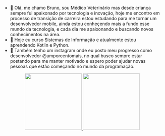  - 👋 Olá, me chamo Bruno, sou Médico Veterinário mas desde criança sempre fui apaixonado por tecnologia e inovação, hoje me encontro em processo de transição de carreira estou estudando para me tornar um desenvolvedor mobile, ainda estou conheçendo mais a fundo esse mundo da tecnologia, e cada dia me apaixonando e buscando novos conhecimentos na área.
- 🌱 Hoje eu curso Sistemas de Informação e atualmente estou aprendendo Kotlin e Python.
- 💬 Também tenho um instagram onde eu posto meu progresso como desenvolvedor @umporcentomais, no qual busco sempre estar postando para me manter motivado e espero poder ajudar novas pessoas que estão começando no mundo da programação.

<div align="center">
  <a href="https://github.com/Bruques">
  <img height="180em" src="https://github-readme-stats.vercel.app/api?username=Bruques&show_icons=true&theme=dracula&include_all_commits=true&count_private=true"/>
  <img height="180em" src="https://github-readme-stats.vercel.app/api/top-langs/?username=Bruques&layout=compact&langs_count=7&theme=dracula"/>
</div>
  
  
  
  
<!---
Bruques/Bruques is a ✨ special ✨ repository because its `README.md` (this file) appears on your GitHub profile.
You can click the Preview link to take a look at your changes.
--->
